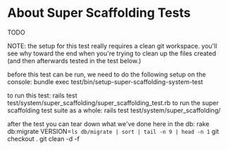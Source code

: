 # About Super Scaffolding Tests

TODO

NOTE: the setup for this test really requires a clean git workspace.
you'll see why toward the end when you're trying to clean up the files
created (and then afterwards tested in the test below.)

before this test can be run, we need to do the following setup on the console:
  bundle exec test/bin/setup-super-scaffolding-system-test

to run this test:
  rails test test/system/super_scaffolding/super_scaffolding_test.rb
to run the super scaffolding test suite as a whole:
  rails test test/system/super_scaffolding/

after the test you can tear down what we've done here in the db:
  rake db:migrate VERSION=`ls db/migrate | sort | tail -n 9 | head -n 1`
  git checkout .
  git clean -d -f
